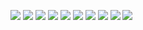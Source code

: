 ![](![](./Screenshot%202021-10-27%20220750.png))
![](![](./Screenshot%202021-10-27%20220829.png))
![](![](./Screenshot%202021-10-27%20220846.png))
![](![](./Screenshot%202021-10-27%20220930.png))
![](![](./Screenshot%202021-10-27%20220943.png))
![](![](./Screenshot%202021-10-27%20221057.png))
![](![](./Screenshot%202021-10-27%20221222.png))
![](![](./Screenshot%202021-10-27%20221237.png))
![](![](./Screenshot%202021-10-27%20221811.png))
![](![](./Screenshot%202021-10-27%20221821.png))